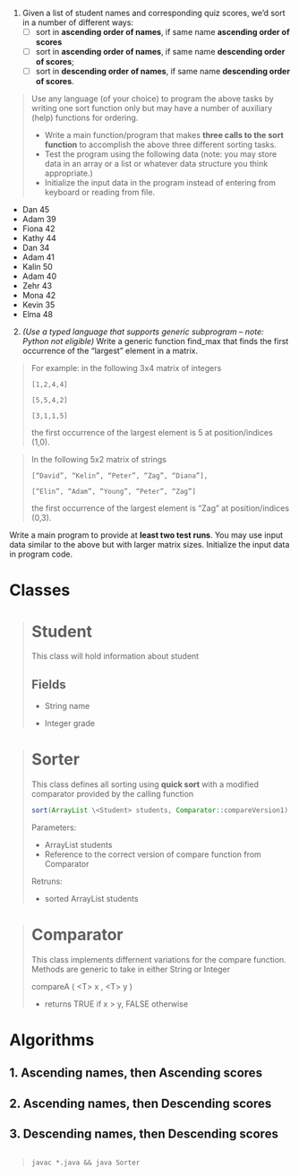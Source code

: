 1. Given a list of student names and corresponding quiz scores, we’d sort in a number of different ways:
   - [ ] sort in **ascending order of names**, if same name **ascending order of scores**
   - [ ] sort in **ascending order of names**, if same name **descending order of scores**;
   - [ ] sort in **descending order of names**, if same name **descending order of scores**.

> Use any language (of your choice) to program the above tasks by writing one sort function only but may have a number of auxiliary (help) functions for ordering.
>
> - Write a main function/program that makes **three calls to the sort function** to accomplish the above three different sorting tasks.
> - Test the program using the following data (note: you may store data in an array or a list or whatever data structure you think appropriate.)
> - Initialize the input data in the program instead of entering from keyboard or reading from file.

- Dan 45
- Adam 39
- Fiona 42
- Kathy 44
- Dan 34
- Adam 41
- Kalin 50
- Adam 40
- Zehr 43
- Mona 42
- Kevin 35
- Elma 48

2. _(Use a typed language that supports generic subprogram – note: Python not eligible)_ Write a generic function find_max that finds the first occurrence of the “largest” element in a matrix.

> For example:
> in the following 3x4 matrix of integers
>
> `[1,2,4,4]`
>
> `[5,5,4,2]`
>
> `[3,1,1,5]`
>
> the first occurrence of the largest element is 5 at position/indices (1,0).

> In the following 5x2 matrix of strings
>
> `[“David”, “Kelin”, “Peter”, “Zag”, “Diana”],`
>
> `[“Elin”, “Adam”, “Young”, “Peter”, “Zag”]`
>
> the first occurrence of the largest element is “Zag” at position/indices (0,3).

Write a main program to provide at **least two test runs**. You may use input data similar to the above but with larger matrix sizes. Initialize the input data in program code.

# **Classes**

> # Student
>
> This class will hold information about student
>
> ## Fields
>
> - String name
>
> - Integer grade

> # Sorter
>
> This class defines all sorting using **quick sort** with a modified comparator provided by the calling function
>
> ```java
> sort(ArrayList \<Student> students, Comparator::compareVersion1)
> ```
>
> Parameters:
>
> - ArrayList students
> - Reference to the correct version of compare function from Comparator
>
> Retruns:
>
> - sorted ArrayList students

> # Comparator
>
> This class implements differnent variations for the compare function. Methods are generic to take in either String or Integer
>
> compareA ( \<T> x , \<T> y )
>
> - returns TRUE if x > y, FALSE otherwise

# **Algorithms**

## 1. Ascending names, then Ascending scores

>

## 2. Ascending names, then Descending scores

## 3. Descending names, then Descending scores

```

```
> ``` javac *.java && java Sorter ```
